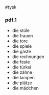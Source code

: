 #tysk 
### pdf.1
- die stüle
- die frauen
- die tore
- die spiele
- die gäste
- die rechnungen
- die feste
- die türkei
- die zähne
- die lampen
- die plätze
- die mädchen